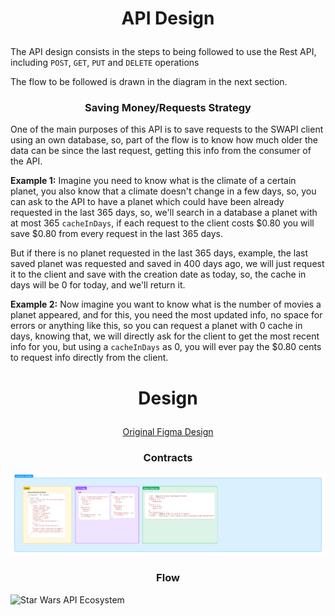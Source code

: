 # <p align="center"> API Design </p>

The API design consists in the steps to being followed to use the Rest API, including `POST`, `GET`, `PUT` and `DELETE` operations

The flow to be followed is drawn in the diagram in the next section.

### <p align="center"> Saving Money/Requests Strategy </p>

One of the main purposes of this API is to save requests to the SWAPI client using an own database, so, part of the flow is to know how much older the data can be since the last request, getting this info from the consumer of the API.

**Example 1:** Imagine you need to know what is the climate of a certain planet, you also know that a climate doesn't change in a few days, so, you can ask to the API to have a planet which could have been already requested in the last 365 days, so, we'll search in a database a planet with at most 365 `cacheInDays`, if each request to the client costs $0.80 you will save $0.80 from every request in the last 365 days.

But if there is no planet requested in the last 365 days, example, the last saved planet was requested and saved in 400 days ago, we will just request it to the client and save with the creation date as today, so, the cache in days will be 0 for today, and we'll return it.

**Example 2:** Now imagine you want to know what is the number of movies a planet appeared, and for this, you need the most updated info, no space for errors or anything like this, so you can request a planet with 0 cache in days, knowing that, we will directly ask for the client to get the most recent info for you, but using a `cacheInDays` as 0, you will ever pay the $0.80 cents to request info directly from the client.

# <p align="center"> Design </p>

<p align="center"> <a href="https://www.figma.com/file/MZIkN6HRJLCbxZXgIxJ08B/Star-Wars-API?node-id=0%3A1" target="_blank"> Original Figma Design </a></p>

### <p align="center"> Contracts </p>
![Star Wars API Ecosystem](../../img/planets/constracts.jpg)


### <p align="center"> Flow </p>
![Star Wars API Ecosystem](../../img/planets/list.jpg)
